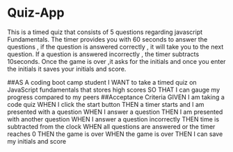 # Quiz-App
This is a timed quiz that consists of 5 questions regarding javascript Fundamentals.
The timer  provides you with 60 seconds to answer the questions , if the question is answered correctly , it will
take you to the next question.
If a question is answered incorrectly , the timer subtracts 10seconds.
Once the game is over ,it asks for the initials and once you enter the initials it saves your initials and 
score.


##AS A coding boot camp student
I WANT to take a timed quiz on JavaScript fundamentals that stores high scores
SO THAT I can gauge my progress compared to my peers
##Acceptance Criteria
GIVEN I am taking a code quiz
WHEN I click the start button
THEN a timer starts and I am presented with a question
WHEN I answer a question
THEN I am presented with another question
WHEN I answer a question incorrectly
THEN time is subtracted from the clock
WHEN all questions are answered or the timer reaches 0
THEN the game is over
WHEN the game is over
THEN I can save my initials and score